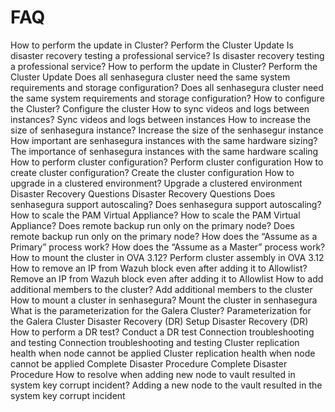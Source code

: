 # FAQ 

How to perform the update in Cluster?
Perform the Cluster Update
Is disaster recovery testing a professional service?
Is disaster recovery testing a professional service?
How to perform the update in Cluster?
Perform the Cluster Update
Does all senhasegura cluster need the same system requirements and storage configuration?
Does all senhasegura cluster need the same system requirements and storage configuration?
How to configure the Cluster?
Configure the cluster
How to sync videos and logs between instances?
Sync videos and logs between instances
How to increase the size of senhasegura instance?
Increase the size of the senhasegur instance
How important are senhasegura instances with the same hardware sizing?
The importance of senhasegura instances with the same hardware scaling
How to perform cluster configuration?
Perform cluster configuration
How to create cluster configuration?
Create the cluster configuration
How to upgrade in a clustered environment?
Upgrade a clustered environment
Disaster Recovery Questions
Disaster Recovery Questions
Does senhasegura support autoscaling?
Does senhasegura support autoscaling?
How to scale the PAM Virtual Appliance?
How to scale the PAM Virtual Appliance?
Does remote backup run only on the primary node?
Does remote backup run only on the primary node?
How does the “Assume as a Primary” process work?
How does the “Assume as a Master” process work?
How to mount the cluster in OVA 3.12?
Perform cluster assembly in OVA 3.12
How to remove an IP from Wazuh block even after adding it to Allowlist?
Remove an IP from Wazuh block even after adding it to Allowlist
How to add additional members to the cluster?
Add additional members to the cluster
How to mount a cluster in senhasegura?
Mount the cluster in senhasegura
What is the parameterization for the Galera Cluster?
Parameterization for the Galera Cluster
Disaster Recovery (DR) Setup
Disaster Recovery (DR)
How to perform a DR test?
Conduct a DR test
Connection troubleshooting and testing
Connection troubleshooting and testing
Cluster replication health when node cannot be applied
Cluster replication health when node cannot be applied
Complete Disaster Procedure
Complete Disaster Procedure
How to resolve when adding new node to vault resulted in system key corrupt incident?
Adding a new node to the vault resulted in the system key corrupt incident